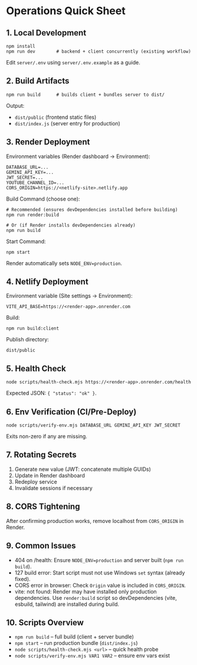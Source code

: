 # Operations Quick Sheet

## 1. Local Development
```
npm install
npm run dev        # backend + client concurrently (existing workflow)
```
Edit `server/.env` using `server/.env.example` as a guide.

## 2. Build Artifacts
```
npm run build      # builds client + bundles server to dist/
```
Output:
- `dist/public` (frontend static files)
- `dist/index.js` (server entry for production)

## 3. Render Deployment
Environment variables (Render dashboard -> Environment):
```
DATABASE_URL=...
GEMINI_API_KEY=...
JWT_SECRET=...
YOUTUBE_CHANNEL_ID=...
CORS_ORIGIN=https://<netlify-site>.netlify.app
```
Build Command (choose one):
```
# Recommended (ensures devDependencies installed before building)
npm run render:build

# Or (if Render installs devDependencies already)
npm run build
```
Start Command:
```
npm start
```
Render automatically sets `NODE_ENV=production`.

## 4. Netlify Deployment
Environment variable (Site settings -> Environment):
```
VITE_API_BASE=https://<render-app>.onrender.com
```
Build:
```
npm run build:client
```
Publish directory:
```
dist/public
```

## 5. Health Check
```
node scripts/health-check.mjs https://<render-app>.onrender.com/health
```
Expected JSON: `{ "status": "ok" }`.

## 6. Env Verification (CI/Pre-Deploy)
```
node scripts/verify-env.mjs DATABASE_URL GEMINI_API_KEY JWT_SECRET
```
Exits non-zero if any are missing.

## 7. Rotating Secrets
1. Generate new value (JWT: concatenate multiple GUIDs)
2. Update in Render dashboard
3. Redeploy service
4. Invalidate sessions if necessary

## 8. CORS Tightening
After confirming production works, remove localhost from `CORS_ORIGIN` in Render.

## 9. Common Issues
- 404 on /health: Ensure `NODE_ENV=production` and server built (`npm run build`).
- 127 build error: Start script must not use Windows `set` syntax (already fixed).
- CORS error in browser: Check `Origin` value is included in `CORS_ORIGIN`.
- vite: not found: Render may have installed only production dependencies. Use `render:build` script so devDependencies (vite, esbuild, tailwind) are installed during build.

## 10. Scripts Overview
- `npm run build` – full build (client + server bundle)
- `npm start` – run production bundle (`dist/index.js`)
- `node scripts/health-check.mjs <url>` – quick health probe
- `node scripts/verify-env.mjs VAR1 VAR2` – ensure env vars exist
